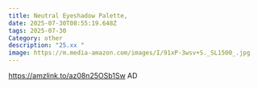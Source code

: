 ```yaml
---
title: Neutral Eyeshadow Palette,
date: 2025-07-30T08:55:19.648Z
tags: 2025-07-30
Category: other
description: "25.xx "
image: https://m.media-amazon.com/images/I/91xP-3wsv+S._SL1500_.jpg
---
```

https://amzlink.to/az08n25OSb1Sw
AD